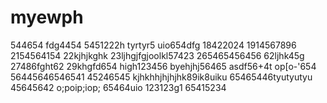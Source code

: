 # myewph
544654
fdg4454
5451222h
tyrtyr5
uio654dfg
18422024
1914567896
2154564154
22kjhjkghk
23ljhgjfgjoolkl57423
265465456456
62ljhk45g
27486fght62
29khgfd654
high123456
byehjhj56465
asdf56+4t
op[o-'654
56445646546541
45246545
kjhkhhjhjhjhk89ik8uiku
65465446tyutyutyu
45645642
o;poip;iop;
65464uio
123123g1
65415234
